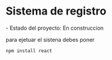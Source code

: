 <h1>Sistema de registro</h1>
- Estado del proyecto: En construccion

   para ejetuar el sistena debes poner

  ````npm install react```` 
